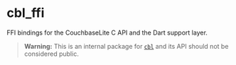# cbl_ffi

FFI bindings for the CouchbaseLite C API and the Dart support layer.

> **Warning:** This is an internal package for
> [`cbl`](https://github.com/cbl-dart/cbl-dart/tree/main/packages/cbl) and its
> API should not be considered public.
